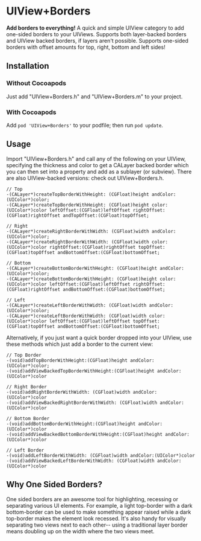 # UIView+Borders

**Add borders to everything!** A quick and simple UIView category to add one-sided borders to your UIViews. Supports both layer-backed borders and UIView backed borders, if layers aren't possible. Supports one-sided borders with offset amounts for top, right, bottom and left sides!

## Installation

### Without Cocoapods

Just add "UIView+Borders.h" and "UIView+Borders.m" to your project. 

### With Cocoapods

Add `pod 'UIView+Borders'` to your podfile; then run `pod update`.

## Usage
Import "UIView+Borders.h" and call any of the following on your UIView, specifying the thickness and color to get a CALayer backed border which you can then set into a property and add as a sublayer (or subview). There are also UIView-backed versions: check out UIView+Borders.h.

    // Top
    -(CALayer*)createTopBorderWithHeight: (CGFloat)height andColor:(UIColor*)color;
    -(CALayer*)createTopBorderWithHeight: (CGFloat)height color:(UIColor*)color leftOffset:(CGFloat)leftOffset rightOffset:(CGFloat)rightOffset andTopOffset:(CGFloat)topOffset;

    // Right
    -(CALayer*)createRightBorderWithWidth: (CGFloat)width andColor:(UIColor*)color;
    -(CALayer*)createRightBorderWithWidth: (CGFloat)width color:(UIColor*)color rightOffset:(CGFloat)rightOffset topOffset:(CGFloat)topOffset andBottomOffset:(CGFloat)bottomOffset;

    // Bottom
    -(CALayer*)createBottomBorderWithHeight: (CGFloat)height andColor:(UIColor*)color;
    -(CALayer*)createBottomBorderWithHeight: (CGFloat)height color:(UIColor*)color leftOffset:(CGFloat)leftOffset rightOffset:(CGFloat)rightOffset andBottomOffset:(CGFloat)bottomOffset;

    // Left
    -(CALayer*)createLeftBorderWithWidth: (CGFloat)width andColor:(UIColor*)color;
    -(CALayer*)createLeftBorderWithWidth: (CGFloat)width color:(UIColor*)color leftOffset:(CGFloat)leftOffset topOffset:(CGFloat)topOffset andBottomOffset:(CGFloat)bottomOffset;


Alternatively, if you just want a quick border dropped into your UIView, use these methods which just add a border to the current view:

    // Top Border
    -(void)addTopBorderWithHeight:(CGFloat)height andColor:(UIColor*)color;
    -(void)addViewBackedTopBorderWithHeight:(CGFloat)height andColor:(UIColor*)color

    // Right Border
    -(void)addRightBorderWithWidth: (CGFloat)width andColor:(UIColor*)color
    -(void)addViewBackedRightBorderWithWidth: (CGFloat)width andColor:(UIColor*)color

    // Bottom Border
    -(void)addBottomBorderWithHeight:(CGFloat)height andColor:(UIColor*)color
    -(void)addViewBackedBottomBorderWithHeight:(CGFloat)height andColor:(UIColor*)color

    // Left Border
    -(void)addLeftBorderWithWidth: (CGFloat)width andColor:(UIColor*)color
    -(void)addViewBackedLeftBorderWithWidth: (CGFloat)width andColor:(UIColor*)color

## Why One Sided Borders?
One sided borders are an awesome tool for highlighting, recessing or separating various UI elements. For example, a light top-border with a dark bottom-border can be used to make something appear raised while a dark top-border makes the element look recessed. It's also handy for visually separating two views next to each other-- using a traditional layer border means doubling up on the width where the two views meet.
